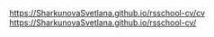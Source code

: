 https://SharkunovaSvetlana.github.io/rsschool-cv/cv
https://SharkunovaSvetlana.github.io/rsschool-cv/

